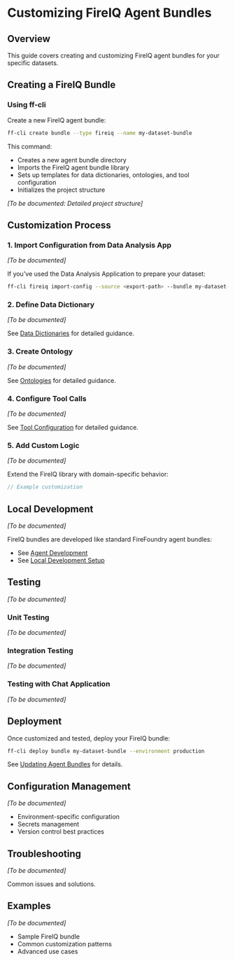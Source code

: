 # Customizing FireIQ Agent Bundles

## Overview

This guide covers creating and customizing FireIQ agent bundles for your specific datasets.

## Creating a FireIQ Bundle

### Using ff-cli

Create a new FireIQ agent bundle:

```bash
ff-cli create bundle --type fireiq --name my-dataset-bundle
```

This command:
- Creates a new agent bundle directory
- Imports the FireIQ agent bundle library
- Sets up templates for data dictionaries, ontologies, and tool configuration
- Initializes the project structure

_[To be documented: Detailed project structure]_

## Customization Process

### 1. Import Configuration from Data Analysis App

_[To be documented]_

If you've used the Data Analysis Application to prepare your dataset:

```bash
ff-cli fireiq import-config --source <export-path> --bundle my-dataset-bundle
```

### 2. Define Data Dictionary

_[To be documented]_

See [Data Dictionaries](./data-dictionaries.md) for detailed guidance.

### 3. Create Ontology

_[To be documented]_

See [Ontologies](./ontologies.md) for detailed guidance.

### 4. Configure Tool Calls

_[To be documented]_

See [Tool Configuration](./tool-configuration.md) for detailed guidance.

### 5. Add Custom Logic

_[To be documented]_

Extend the FireIQ library with domain-specific behavior:

```typescript
// Example customization
```

## Local Development

_[To be documented]_

FireIQ bundles are developed like standard FireFoundry agent bundles:

- See [Agent Development](../../firefoundry/local-development/agent-development.md)
- See [Local Development Setup](../../firefoundry/local-development/environment-setup.md)

## Testing

_[To be documented]_

### Unit Testing

_[To be documented]_

### Integration Testing

_[To be documented]_

### Testing with Chat Application

_[To be documented]_

## Deployment

Once customized and tested, deploy your FireIQ bundle:

```bash
ff-cli deploy bundle my-dataset-bundle --environment production
```

See [Updating Agent Bundles](../../firefoundry/local-development/updating-agent-bundles.md) for details.

## Configuration Management

_[To be documented]_

- Environment-specific configuration
- Secrets management
- Version control best practices

## Troubleshooting

_[To be documented]_

Common issues and solutions.

## Examples

_[To be documented]_

- Sample FireIQ bundle
- Common customization patterns
- Advanced use cases

